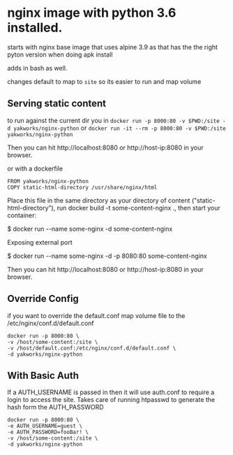 # nginx image with python 3.6 installed.

starts with nginx base image that uses alpine 3.9 as that has the the right pyton version when doing apk install

adds in bash as well.

changes default to map to `site` so its easier to run and map volume

## Serving static content

to run against the current dir you in
`docker run -p 8000:80 -v $PWD:/site -d yakworks/nginx-python` 
or `docker run -it --rm -p 8000:80 -v $PWD:/site yakworks/nginx-python`

Then you can hit http://localhost:8080 or http://host-ip:8080 in your browser.

or with a dockerfile

```
FROM yakworks/nginx-python
COPY static-html-directory /usr/share/nginx/html
```

Place this file in the same directory as your directory of content ("static-html-directory"), run docker build -t some-content-nginx ., then start your container:

$ docker run --name some-nginx -d some-content-nginx

Exposing external port

$ docker run --name some-nginx -d -p 8080:80 some-content-nginx

Then you can hit http://localhost:8080 or http://host-ip:8080 in your browser.

## Override Config

if you want to override the default.conf map volume file to the /etc/nginx/conf.d/default.conf

```
docker run -p 8000:80 \
-v /host/some-content:/site \
-v /host/default.conf:/etc/nginx/conf.d/default.conf \
-d yakworks/nginx-python
```

## With Basic Auth

If a AUTH_USERNAME is passed in then it will use auth.conf to require a login to access
the site. Takes care of running htpasswd to generate the hash form the AUTH_PASSWORD

```
docker run -p 8000:80 \
-e AUTH_USERNAME=guest \
-e AUTH_PASSWORD=fooBar! \
-v /host/some-content:/site \
-d yakworks/nginx-python
```